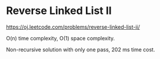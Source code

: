 Reverse Linked List II
=========================

https://oj.leetcode.com/problems/reverse-linked-list-ii/

O(n) time complexity, O(1) space complexity.

Non-recursive solution with only one pass, 202 ms time cost.